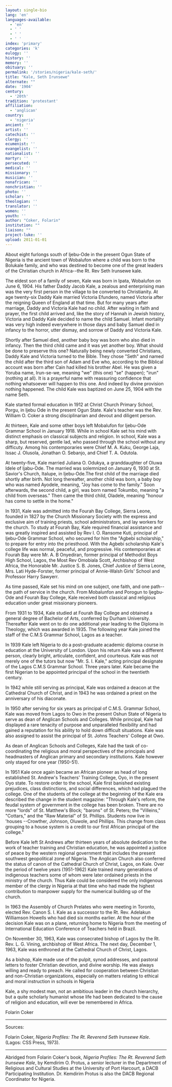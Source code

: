 ```yaml
---
layout: single-bio
lang: 'en'
languages-available:
  - 'en'
  - ' '
  - ' '
  - ' '
index: 'primary'
categories: 'k'
eulogy: ''
history: ''
memory: ''
obituary: ''
permalink: '/stories/nigeria/kale-seth/'
title: "Kale, Seth Irunsewe"
alternate: ""
date: '1904'
century:
  - '20th'
tradition: 'protestant'
affiliation:
  - 'anglican'
country:
  - 'nigeria'
ancient: ''
artist: ''
catechist: ''
clergy: ''
ecumenist: ''
evangelist: ''
nationalist: ''
martyr: ''
persecuted: ''
medical: ''
missionary: ''
musician: ''
nonafrican: ''
nonchristian: ''
photo: ''
scholar: ''
theologian: ''
translator: ''
women: ''
youth: ''
author: "Coker, Folarin"
institution: ""
liaison: ""
project-luke: ''
upload: 2011-01-01
---
```




About eight furlongs south of Ijebu-Ode in the present Ogun State of Nigeria is the ancient town of Wobalufon where a child was born to the Bolukale family, and who was destined to become one of the great leaders of the Christian church in Africa--the Rt. Rev Seth Irunsewe kale.

The eldest son of a family of seven, Kale was born in Ipata, Wobalufon on June 6, 1904. His father Daddy Jacob Kale, a zealous and enterprising man was the very first person in the village to be converted to Christianity. At age twenty-six Daddy Kale married Victoria Efundero, named Victoria after the reigning Queen of England at that time. But for many years after marriage, Daddy and Victoria Kale had no child. After waiting in faith and prayer, the first child arrived and, like the story of Hannah in Jewish history, Victoria and Daddy Kale decided to name the child Samuel. Infant mortality was very high indeed everywhere in those days and baby Samuel died in infancy to the horror, utter dismay, and sorrow of Daddy and Victoria Kale.

Shortly after Samuel died, another baby boy was born who also died in infancy. Then the third child came and it was yet another boy. What should be done to preserve this one? Naturally being newly converted Christians, Daddy Kale and Victoria turned to the Bible. They chose "Seth" and named the child after the third son of Adam and Eve who, according to the Biblical account was born after Cain had killed his brother Abel. He was given a Yoruba name, Irun-se-we, meaning "we" (this one) "se" (happen); "irun" (nothing at all). It is a prayerful name with reassuring confidence that nothing whatsoever will happen to this one. And indeed by divine provision nothing happened. The child Kale was baptized on June 25, 1904 with the name Seth.

Kale started formal education in 1912 at Christ Church Primary School, Porgu, in Ijebu Ode in the present Ogun State. Kale's teacher was the Rev. William O. Coker a strong disciplinarian and devout and diligent person.

At thirteen, Kale and some other boys left Mobalufon for Ijebu-Ode Grammar School in January 1918. While in school Kale set his mind with distinct emphasis on classical subjects and religion. In school, Kale was a sharp, but reserved, gentle lad, who passed through the school without any difficuty. Among his contemporaries were Chief M. A. Kuku, George Laja, Issac J. Olusola, Jonathan O. Sebanjo, and Chief T. A. Odutola.

At twenty-five, Kale married Juliana O. Odukya, a granddaughter of Oluwa Idele of Ijabu-Ode. The married was solemnized on January 6, 1930 at St. Savior's Church, Italupe, in Ijebu-Ode.The first child of the marriage died shortly after birth. Not long thereafter, another child was born, a baby boy who was named Ayodele, meaning, "Joy has come to the family." Soon afterwards, the second child, a girl, was born named Tokumbo, meaning "a child from overseas." Then came the third child, Oladele, meaning "honour has come to settle in the home."

In 1931, Kale was admitted into the Fourah Bay College, Sierra Leone, founded in 1827 by the Church Missionary Society with the express and exclusive aim of training priests, school administrators, and lay workers for the church. To study at Fourah Bay, Kale required financial assistance and was greatly inspired and assisted by Rev I. O. Ransome Kuti, principal of Ijebu-Ode Grammar School, who secured for him the "Agbebi scholarship," to prepare for entry into the priesthood. With the Agbebi scholarship Kale's college life was normal, peaceful, and progressive. His contemporaries at Fourah Bay were Mr. A. B Onyediran, former principal of Methodist Boys High School, Lagos, the Most Rev Omobiala Scott, Archbishop of West Africa, the Honorable Mr. Justice S. B. Jones, Chief Justice of Sierra Leone, Mrs. Lati Hyde-Forster, former principal of Annie-Walsh Girls' School and Professor Harry Sawyerr.

As time passed, Kale set his mind on one subject, one faith, and one path--the path of service in the church. From Mobalunfon and Porogun to Ijegbu-Ode and Fourah Bay College, Kale received both classical and religious education under great missionary pioneers.

From 1931 to 1934, Kale studied at Fourah Bay College and obtained a general degree of Bachelor of Arts, conferred by Durham University. Thereafter Kale went on to do one additional year leading to the Diploma in Theology, which was awarded in 1935. The following year Kale joined the staff of the C.M.S Grammar School, Lagos as a teacher.

In 1939 Kale left Nigeria to do a post-graduate academic diploma course in education at the University of London. Upon his return Kale was a different person, clearly bright, articulate, confident, and courteous. Kale was not merely one of the tutors but now "Mr. S. I. Kale," acting principal designate of the Lagos C.M.S Grammar School. Three years later. Kale became the first Nigerian to be appointed principal of the school in the twentieth century.

In 1942 while still serving as principal, Kale was ordained a deacon at the Cathedral Church of Christ, and in 1943 he was ordained a priest on the anniversary of his diaconate.

In 1950 after serving for six years as principal of C.M.S. Grammar School, Kale was moved from Lagos to Owo in the present Oshun State of Nigeria to serve as dean of Anglican Schools and Colleges. While principal, Kale had displayed a rare tenacity of purpose and unparalleled flexibility and had gained a reputation for his ability to hold down difficult situations. Kale was also assigned to assist the principal of St. Johns Teachers' College at Owo.

As dean of Anglican Schools and Colleges, Kale had the task of co-coordinating the religious and moral perspectives of the principals and headmasters of Anglican primary and secondary institutions. Kale however only stayed for one year (1950-51).

In 1951 Kale once again became an African pioneer as head of long established St. Andrew's Teachers' Training College, Oyo, in the present Oyo state. To restore order to the school, Kale first banished existing prejudices, class distinctions, and social differences, which had plagued the college. One of the students of the college at the beginning of the Kale era described the change in the student magazine: "Through Kale's reform, the feudal system of government in the college has been broken. There are no more "lords" of St. Matthew's Block; "barons" of St. Peters; the "Villeins," "Cottars," and the "Raw Material" of St. Phillips. Students now live in 'houses --Crowther, Johnson, Oluwole, and Phillips. This change from class grouping to a house system is a credit to our first African principal of the college."

Before Kale left St Andrews after thirteen years of absolute dedication to the work of teacher training and Christian education, he was appointed a justice of peace by the western regional government that includes the present southwest geopolitical zone of Nigeria. The Anglican Church also conferred the status of canon of the Cathedral Church of Christ, Lagos, on Kale. Over the period of twelve years (1951-1962) Kale trained many generations of indigenous teachers some of whom were later ordained priests in the ministry of the church. Thus Kale could be considered the only indigenous member of the clergy in Nigeria at that time who had made the highest contribution to manpower supply for the numerical building up of the church.

In 1963 the Assembly of Church Prelates who were meeting in Toronto, elected Rev. Canon S. I. Kale as a successor to the Rt. Rev. Adelakun Williamson Howells who had died six months earlier. At the hour of the decision Kale was on a plane, returning home to Nigeria from the meeting of International Education Conference of Teachers held in Brazil.

On November 30, 1963, Kale was consecrated bishop of Lagos by the Rt. Rev. L. G. Vining, archbishop of West Africa. The next day, December 1, 1963, Kale was enthroned at the Cathedral Church of Christ, Lagos.

As a bishop, Kale made use of the pulpit, synod addresses, and pastoral letters to foster Christian devotion, and divine worship. He was always willing and ready to preach. He called for cooperation between Christian and non-Christian organizations, especially on matters relating to ethical and moral instruction in schools in Nigeria

Kale, a shy modest man, not an ambitious leader in the church hierarchy, but a quite scholarly humanist whose life had been dedicated to the cause of religion and education, will ever be remembered in Africa.

Folarin Coker

---

Sources:

Folarin Coker, *Nigeria Profiles: The Rt. Reverend Seth Irunsewe Kale*. (Lagos: CSS Press, 1973).

---

Abridged from Folarin Coker's book, *Nigeria Profiles: The Rt. Reverend Seth Irunsewe Kale*, by Kemdirim O. Protus, a senior lecturer in the Department of Religious and Cultural Studies at the University of Port Harcourt, a DACB Participating Institution. Dr. Kemdirim Protus is also the DACB Regional Coordinator for Nigeria.